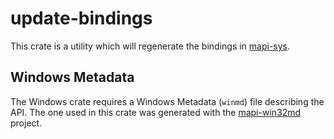 # update-bindings
This crate is a utility which will regenerate the bindings in [mapi-sys](https://crates.io/crates/mapi-sys).

## Windows Metadata
The Windows crate requires a Windows Metadata (`winmd`) file describing the API. The one used in this crate was generated with the [mapi-win32md](https://github.com/wravery/mapi-win32md) project.
